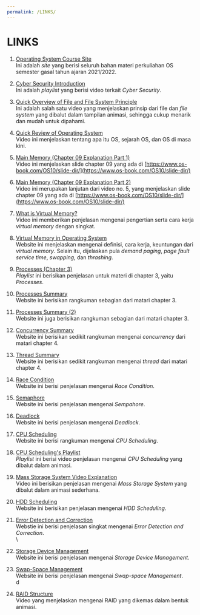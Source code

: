 ```yaml
---
permalink: /LINKS/
---
```


# LINKS
1. [Operating System Course Site](https://os.vlsm.org/) <br>
Ini adalah _site_ yang berisi seluruh bahan materi perkuliahan OS semester gasal tahun ajaran 2021/2022.

2. [Cyber Security Introduction](https://www.youtube.com/watch?v=rcDO8km6R6c&list=PLJcaPjxegjBXtpdrZ4Blxgo-juMUfFovf) <br>
Ini adalah _playlist_ yang berisi video terkait _Cyber Security_.

3. [Quick Overview of File and File System Principle](https://www.youtube.com/watch?v=KN8YgJnShPM) <br>
Ini adalah salah satu video yang menjelaskan prinsip dari file dan _file system_ yang dibalut dalam tampilan animasi, sehingga cukup menarik dan mudah untuk dipahami.

4. [Quick Review of Operating System](https://www.youtube.com/watch?v=26QPDBe-NB8&list=PL8dPuuaLjXtNlUrzyH5r6jN9ulIgZBpdo&index=20) <br>
Video ini menjelaskan tentang apa itu OS, sejarah OS, dan OS di masa kini.

5. [Main Memory (Chapter 09 Explanation Part 1)](https://www.youtube.com/watch?v=Jy_teuaj7Ic) <br>
Video ini menjelaskan slide chapter 09 yang ada di [https://www.os-book.com/OS10/slide-dir/](https://www.os-book.com/OS10/slide-dir/)

6. [Main Memory (Chapter 09 Explanation Part 2)](https://www.youtube.com/watch?v=8Zw4gIqqZe0) <br>
Video ini merupakan lanjutan dari video no. 5, yang menjelaskan slide chapter 09 yang ada di [https://www.os-book.com/OS10/slide-dir/](https://www.os-book.com/OS10/slide-dir/) <br>

7. [What is Virtual Memory?](https://www.youtube.com/watch?v=qlH4-oHnBb8) <br>
Video ini memberikan penjelasan mengenai pengertian serta cara kerja _virtual memory_ dengan singkat. <br>

8. [Virtual Memory in Operating System](https://www.geeksforgeeks.org/virtual-memory-in-operating-system/) <br>
Website ini menjelaskan mengenai definisi, cara kerja, keuntungan dari _virtual memory_. Selain itu, dijelaskan pula _demand paging_, _page fault service time_, _swapping_, dan _thrashing_. <br> 

9. [Processes (Chapter 3)](https://www.youtube.com/watch?v=OrM7nZcxXZU&list=PLBlnK6fEyqRgKl0MbI6kbI5ffNt7BF8Fn) <br>
_Playlist_ ini berisikan penjelasan untuk materi di chapter 3, yaitu _Processes_. <br>

10. [Processes Summary](https://www.geeksforgeeks.org/states-of-a-process-in-operating-systems/) <br>
Website ini berisikan rangkuman sebagian dari matari chapter 3. <br>

11. [Processes Summary (2)](https://www.tutorialspoint.com/operating_system/os_processes.htm) <br>
Website ini juga berisikan rangkuman sebagian dari matari chapter 3. <br>

12. [Concurrency Summary](https://www.geeksforgeeks.org/concurrency-in-operating-system/) <br>
Website ini berisikan sedikit rangkuman mengenai _concurrency_ dari matari chapter 4. <br>

13. [Thread Summary](https://www.geeksforgeeks.org/thread-in-operating-system/) <br>
Website ini berisikan sedikit rangkuman mengenai _thread_ dari matari chapter 4. <br>

14. [Race Condition](https://searchstorage.techtarget.com/definition/race-condition) <br>
Website ini berisi penjelasan mengenai _Race Condition_. <br>

15. [Semaphore](https://www.geeksforgeeks.org/semaphores-in-process-synchronization/) <br>
Website ini berisi penjelasan mengenai _Sempahore_. <br>

16. [Deadlock](https://www.geeksforgeeks.org/introduction-of-deadlock-in-operating-system/) <br>
Website ini berisi penjelasan mengenai _Deadlock_. <br>

17. [CPU Scheduling](https://www.geeksforgeeks.org/cpu-scheduling-in-operating-systems/) <br>
Website ini berisi rangkuman mengenai _CPU Scheduling_. <br>

18. [CPU Scheduling's Playlist](https://www.youtube.com/watch?v=EWkQl0n0w5M&list=PLBlnK6fEyqRitWSE_AyyySWfhRgyA-rHk&pbjreload=102) <br>
_Playlist_ ini berisi video penjelasan mengenai _CPU Scheduling_ yang dibalut dalam animasi. <br>

19. [Mass Storage System Video Explanation](https://www.youtube.com/watch?v=KMETs6ONOoI) <br>
Video ini berisikan penjelasan mengenai _Mass Storage System_ yang dibalut dalam animasi sederhana. <br>

20. [HDD Scheduling](https://www.geeksforgeeks.org/disk-scheduling-algorithms/) <br>
Website ini berisikan penjelasan mengenai _HDD Scheduling_. <br>

21. [Error Detection and Correction](https://www.tutorialspoint.com/computer_logical_organization/error_codes.htm) <br>
Webstie ini berisi penjelasan singkat mengenai _Error Detection and Correction_. <br>\

22. [Storage Device Management](https://iphs-tech.medium.com/device-management-in-operating-system-b8e8064b328#:~:text=Device%20management%20in%20operating%20system%20implies%20the%20management%20of%20the,supporting%20units%20like%20control%20channels.) <br>
Website ini berisi penjelasan mengenai _Storage Device Management_. <br>

23. [Swap-Space Management](https://www.geeksforgeeks.org/swap-space-management-in-operating-system/) <br>
Website ini berisi penjelasan mengenai _Swap-space Management_. <br>d

24. [RAID Structure](https://www.youtube.com/watch?v=uag1k3yvgQY&pbjreload=102) <br>
Video yang menjelaskan mengenai RAID yang dikemas dalam bentuk animasi. <br> 
